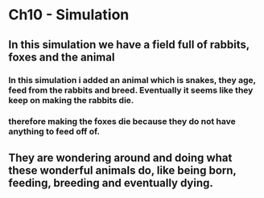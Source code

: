 # Ch10 - Simulation

## In this simulation we have a field full of rabbits, foxes and the animal
### In this simulation i added an animal which is snakes, they age, feed from the rabbits and breed. Eventually it seems like they keep on making the rabbits die.
### therefore making the foxes die because they do not have anything to feed off of.

## They are wondering around and doing what these wonderful animals do, like being born, feeding, breeding and eventually dying.



 
